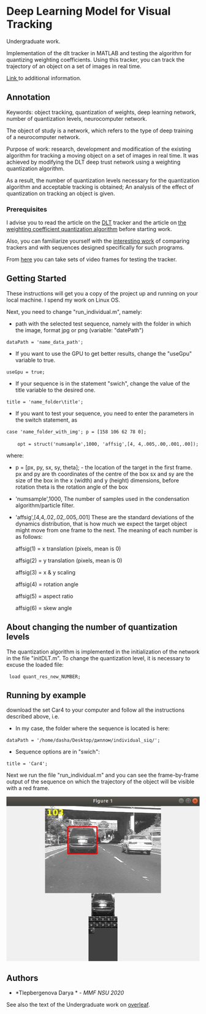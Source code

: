 # Deep Learning Model for Visual Tracking

Undergraduate work.

Implementation of the dlt tracker in MATLAB and testing the algorithm for quantizing weighting coefficients.
Using this tracker, you can track the trajectory of an object on a set of images in real time. 

[Link ](https://drive.google.com/drive/folders/1hMDVy6wCHM7bUr9qSfCAgDy3ooHewATX?usp=sharing) to additional information.

## Annotation

Keywords: object tracking, quantization of weights, deep learning network, number of quantization levels, neurocomputer network.
 
The object of study is a network, which refers to the type of deep training of a neurocomputer network.

Purpose of work: research, development and modification of the existing algorithm for tracking a moving object on a set of images in real time. It was achieved by modifying the DLT deep trust network using a weighting quantization algorithm.

As a result, the number of quantization levels necessary for the quantization algorithm and acceptable tracking is obtained; An analysis of the effect of quantization on tracking an object is given.

### Prerequisites

I advise you to read the article on the [DLT](https://papers.nips.cc/paper/5192-learning-a-deep-compact-image-representation-for-visual-tracking) tracker and the article on [the weighting coefficient quantization algorithm](http://www.mathnet.ru/php/archive.phtml?wshow=paper&jrnid=pdm&paperid=676&option_lang=rus) before starting work.

Also, you can familiarize yourself with the [interesting work](https://ieeexplore.ieee.org/document/6619156) of comparing trackers and with sequences designed specifically for such programs.

From [here](http://cvlab.hanyang.ac.kr/tracker_benchmark/datasets.html) you can take sets of video frames for testing the tracker.

## Getting Started

These instructions will get you a copy of the project up and running on your local machine. I spend my work on Linux OS.

Next, you need to change "run_individual.m", namely:

* path with the selected test sequence, namely with the folder in which the image, format jpg or png (variable: "datePath")

```
dataPath = 'name_data_path';
```

* If you want to use the GPU to get better results, change the "useGpu" variable to true.

```
useGpu = true;
```

* If your sequence is in the statement "swich", change the value of the title variable to the desired one.

```
title = 'name_folder\title'; 
```

* If you want to test your sequence, you need to enter the parameters in the switch statement, as

```
case 'name_folder_with_img'; p = [158 106 62 78 0]; 

    opt = struct('numsample',1000, 'affsig',[4, 4,.005,.00,.001,.00]);
```
where:
 
* p = [px, py, sx, sy, theta]; - the location of the target in the first frame. 
px and py are th coordinates of the centre of the box 
sx and sy are the size of the box in the x (width) and y (height) dimensions, before rotation
theta is the rotation angle of the box

* 'numsample',1000,   The number of samples used in the condensation
algorithm/particle filter.

* 'affsig',[4,4,.02,.02,.005,.001]  These are the standard deviations of
the dynamics distribution, that is how much we expect the target
   object might move from one frame to the next.  The meaning of each
   number is as follows:

   affsig(1) = x translation (pixels, mean is 0)

   affsig(2) = y translation (pixels, mean is 0)

   affsig(3) = x & y scaling

   affsig(4) = rotation angle

   affsig(5) = aspect ratio

   affsig(6) = skew angle

## About changing the number of quantization levels

The quantization algorithm is implemented in the initialization of the network in the file "initDLT.m". 
To change the quantization level, it is necessary to excuse the loaded file:

```
 load quant_res_new_NUMBER;
```

## Running by example

download the set Car4 to your computer and follow all the instructions described above, i.e.

* In my case, the folder where the sequence is located is here:

```
dataPath = '/home/dasha/Desktop/диплом/individual_siq/';
```

* Sequence options are in "swich":

```
title = 'Car4';  
```

Next we run the file "run_individual.m" and you can see the frame-by-frame 
output of the sequence on which the trajectory of the object will be visible with a red frame.

![Image](https://github.com/TDaryaT/DLT/blob/master/img1.jpg)


## Authors

* *Tlepbergenova Darya * - *MMF NSU 2020* 

See also the text of the Undergraduate work on [overleaf](https://github.com/TDaryaT/Deep-Learning-Tracker).

